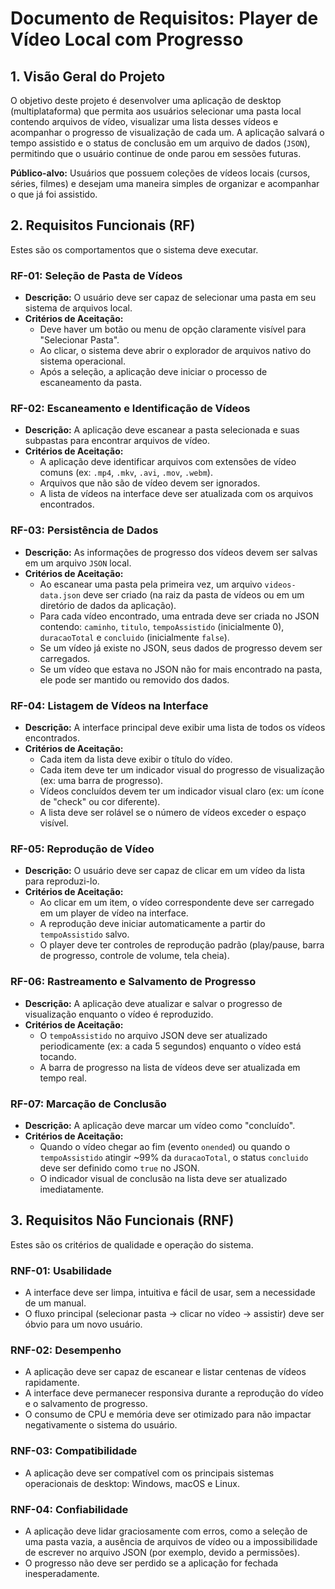 # Documento de Requisitos: Player de Vídeo Local com Progresso

## 1. Visão Geral do Projeto

O objetivo deste projeto é desenvolver uma aplicação de desktop (multiplataforma) que permita aos usuários selecionar uma pasta local contendo arquivos de vídeo, visualizar uma lista desses vídeos e acompanhar o progresso de visualização de cada um. A aplicação salvará o tempo assistido e o status de conclusão em um arquivo de dados (`JSON`), permitindo que o usuário continue de onde parou em sessões futuras.

**Público-alvo:** Usuários que possuem coleções de vídeos locais (cursos, séries, filmes) e desejam uma maneira simples de organizar e acompanhar o que já foi assistido.

## 2. Requisitos Funcionais (RF)

Estes são os comportamentos que o sistema deve executar.

### RF-01: Seleção de Pasta de Vídeos

- **Descrição:** O usuário deve ser capaz de selecionar uma pasta em seu sistema de arquivos local.
- **Critérios de Aceitação:**
  - Deve haver um botão ou menu de opção claramente visível para "Selecionar Pasta".
  - Ao clicar, o sistema deve abrir o explorador de arquivos nativo do sistema operacional.
  - Após a seleção, a aplicação deve iniciar o processo de escaneamento da pasta.

### RF-02: Escaneamento e Identificação de Vídeos

- **Descrição:** A aplicação deve escanear a pasta selecionada e suas subpastas para encontrar arquivos de vídeo.
- **Critérios de Aceitação:**
  - A aplicação deve identificar arquivos com extensões de vídeo comuns (ex: `.mp4`, `.mkv`, `.avi`, `.mov`, `.webm`).
  - Arquivos que não são de vídeo devem ser ignorados.
  - A lista de vídeos na interface deve ser atualizada com os arquivos encontrados.

### RF-03: Persistência de Dados

- **Descrição:** As informações de progresso dos vídeos devem ser salvas em um arquivo `JSON` local.
- **Critérios de Aceitação:**
  - Ao escanear uma pasta pela primeira vez, um arquivo `videos-data.json` deve ser criado (na raiz da pasta de vídeos ou em um diretório de dados da aplicação).
  - Para cada vídeo encontrado, uma entrada deve ser criada no JSON contendo: `caminho`, `titulo`, `tempoAssistido` (inicialmente 0), `duracaoTotal` e `concluido` (inicialmente `false`).
  - Se um vídeo já existe no JSON, seus dados de progresso devem ser carregados.
  - Se um vídeo que estava no JSON não for mais encontrado na pasta, ele pode ser mantido ou removido dos dados.

### RF-04: Listagem de Vídeos na Interface

- **Descrição:** A interface principal deve exibir uma lista de todos os vídeos encontrados.
- **Critérios de Aceitação:**
  - Cada item da lista deve exibir o título do vídeo.
  - Cada item deve ter um indicador visual do progresso de visualização (ex: uma barra de progresso).
  - Vídeos concluídos devem ter um indicador visual claro (ex: um ícone de "check" ou cor diferente).
  - A lista deve ser rolável se o número de vídeos exceder o espaço visível.

### RF-05: Reprodução de Vídeo

- **Descrição:** O usuário deve ser capaz de clicar em um vídeo da lista para reproduzi-lo.
- **Critérios de Aceitação:**
  - Ao clicar em um item, o vídeo correspondente deve ser carregado em um player de vídeo na interface.
  - A reprodução deve iniciar automaticamente a partir do `tempoAssistido` salvo.
  - O player deve ter controles de reprodução padrão (play/pause, barra de progresso, controle de volume, tela cheia).

### RF-06: Rastreamento e Salvamento de Progresso

- **Descrição:** A aplicação deve atualizar e salvar o progresso de visualização enquanto o vídeo é reproduzido.
- **Critérios de Aceitação:**
  - O `tempoAssistido` no arquivo JSON deve ser atualizado periodicamente (ex: a cada 5 segundos) enquanto o vídeo está tocando.
  - A barra de progresso na lista de vídeos deve ser atualizada em tempo real.

### RF-07: Marcação de Conclusão

- **Descrição:** A aplicação deve marcar um vídeo como "concluído".
- **Critérios de Aceitação:**
  - Quando o vídeo chegar ao fim (evento `onended`) ou quando o `tempoAssistido` atingir ~99% da `duracaoTotal`, o status `concluido` deve ser definido como `true` no JSON.
  - O indicador visual de conclusão na lista deve ser atualizado imediatamente.

## 3. Requisitos Não Funcionais (RNF)

Estes são os critérios de qualidade e operação do sistema.

### RNF-01: Usabilidade

- A interface deve ser limpa, intuitiva e fácil de usar, sem a necessidade de um manual.
- O fluxo principal (selecionar pasta -> clicar no vídeo -> assistir) deve ser óbvio para um novo usuário.

### RNF-02: Desempenho

- A aplicação deve ser capaz de escanear e listar centenas de vídeos rapidamente.
- A interface deve permanecer responsiva durante a reprodução do vídeo e o salvamento de progresso.
- O consumo de CPU e memória deve ser otimizado para não impactar negativamente o sistema do usuário.

### RNF-03: Compatibilidade

- A aplicação deve ser compatível com os principais sistemas operacionais de desktop: Windows, macOS e Linux.

### RNF-04: Confiabilidade

- A aplicação deve lidar graciosamente com erros, como a seleção de uma pasta vazia, a ausência de arquivos de vídeo ou a impossibilidade de escrever no arquivo JSON (por exemplo, devido a permissões).
- O progresso não deve ser perdido se a aplicação for fechada inesperadamente.